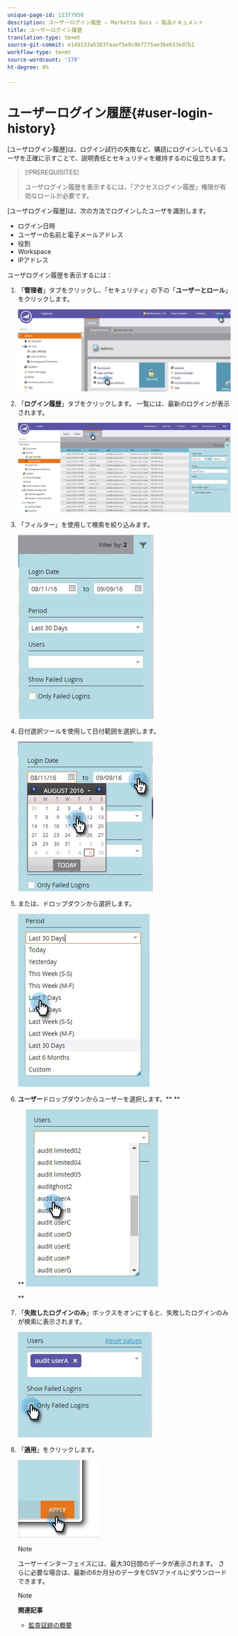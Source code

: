 ```yaml
---
unique-page-id: 11377958
description: ユーザーログイン履歴 — Marketto Docs — 製品ドキュメント
title: ユーザーログイン履歴
translation-type: tm+mt
source-git-commit: e149133a5383faaef5e9c9b7775ae36e633ed7b1
workflow-type: tm+mt
source-wordcount: '179'
ht-degree: 0%

---
```



# ユーザーログイン履歴{#user-login-history}

[ユーザログイン履歴]は、ログイン試行の失敗など、購読にログインしているユーザを正確に示すことで、説明責任とセキュリティを維持するのに役立ちます。

>[!PREREQUISITES]
>
>ユーザログイン履歴を表示するには、「アクセスログイン履歴」権限が有効なロールが必要です。

[ユーザログイン履歴]は、次の方法でログインしたユーザを識別します。

* ログイン日時
* ユーザーの名前と電子メールアドレス
* 役割
* Workspace
* IPアドレス

ユーザログイン履歴を表示するには：

1. 「**管理者**」タブをクリックし、「セキュリティ」の下の「**ユーザーとロール**」をクリックします。

   ![](assets/image2016-7-12-9-3a2-3a31.png)

1. 「**ログイン履歴**」タブをクリックします。 一覧には、最新のログインが表示されます。

   ![](assets/login-history-tab.jpg)

1. 「フィルター」を使用して検索を絞り込みます。

   ![](assets/filter-main.jpg)

1. 日付選択ツールを使用して日付範囲を選択します。

   ![](assets/select-date-range-hand.jpg)

1. または、ドロップダウンから選択します。

   ![](assets/filter-select-from-dropdown.jpg)

1. **ユーザー**&#x200B;ドロップダウンからユーザーを選択します。** **

   ** ![](assets/user-dropdown.jpg)

   **

1. 「**失敗したログインのみ**」ボックスをオンにすると、失敗したログインのみが検索に表示されます。

   ![](assets/only-failed-logins.jpg)

1. 「**適用**」をクリックします。

   ![](assets/click-apply-real.jpg)

   >[!NOTE]
   >
   >ユーザーインターフェイスには、最大30日間のデータが表示されます。 さらに必要な場合は、最新の6か月分のデータをCSVファイルにダウンロードできます。

   >[!NOTE]
   >
   >**関連記事**
   >
   >    
   >    
   >    * [監査証跡の概要](audit-trail-overview.md)


